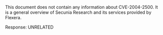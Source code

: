 This document does not contain any information about CVE-2004-2500. It is a general overview of Secunia Research and its services provided by Flexera.

Response: UNRELATED